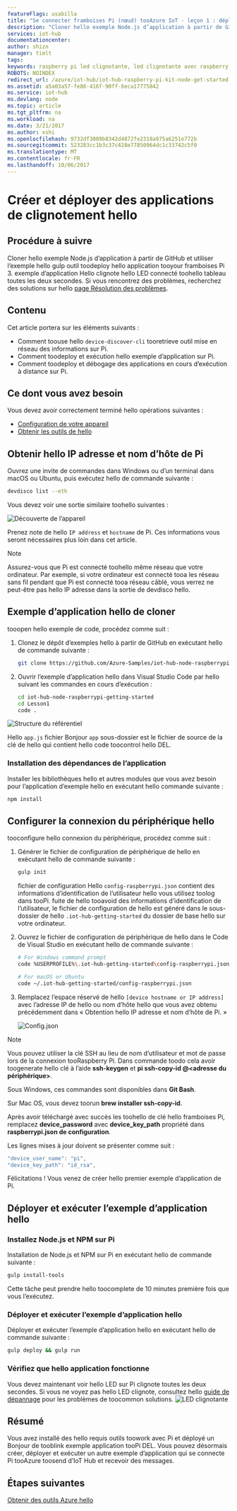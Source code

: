 ```yaml
---
featureFlags: usabilla
title: "Se connecter framboises Pi (nœud) tooAzure IoT - leçon 1 : déploiement d’une application | Documents Microsoft"
description: "Cloner hello exemple Node.js d’application à partir de GitHub et gulp toodeploy ce tableau de tooyour framboises Pi 3 d’application. Cet exemple d’application clignote hello LED connecté toohello tableau toutes les deux secondes."
services: iot-hub
documentationcenter: 
author: shizn
manager: timlt
tags: 
keywords: raspberry pi led clignotante, led clignotante avec raspberry pi
ROBOTS: NOINDEX
redirect_url: /azure/iot-hub/iot-hub-raspberry-pi-kit-node-get-started
ms.assetid: a5a03a57-fe86-416f-90ff-6eca17775842
ms.service: iot-hub
ms.devlang: node
ms.topic: article
ms.tgt_pltfrm: na
ms.workload: na
ms.date: 3/21/2017
ms.author: xshi
ms.openlocfilehash: 9732df3009b8342d4872fe2318a975a6251e772b
ms.sourcegitcommit: 523283cc1b3c37c428e77850964dc1c33742c5f0
ms.translationtype: MT
ms.contentlocale: fr-FR
ms.lasthandoff: 10/06/2017
---
```

# <a name="create-and-deploy-hello-blink-application"></a>Créer et déployer des applications de clignotement hello
## <a name="what-you-will-do"></a>Procédure à suivre
Cloner hello exemple Node.js d’application à partir de GitHub et utiliser l’exemple hello gulp outil toodeploy hello application tooyour framboises Pi 3. exemple d’application Hello clignote hello LED connecté toohello tableau toutes les deux secondes. Si vous rencontrez des problèmes, recherchez des solutions sur hello [page Résolution des problèmes](iot-hub-raspberry-pi-kit-node-troubleshooting.md).

## <a name="what-you-will-learn"></a>Contenu
Cet article portera sur les éléments suivants :

* Comment toouse hello `device-discover-cli` tooretrieve outil mise en réseau des informations sur Pi.
* Comment toodeploy et exécution hello exemple d’application sur Pi.
* Comment toodeploy et débogage des applications en cours d’exécution à distance sur Pi.

## <a name="what-you-need"></a>Ce dont vous avez besoin
Vous devez avoir correctement terminé hello opérations suivantes :

* [Configuration de votre appareil](iot-hub-raspberry-pi-kit-node-lesson1-configure-your-device.md)
* [Obtenir les outils de hello](iot-hub-raspberry-pi-kit-node-lesson1-get-the-tools-win32.md)

## <a name="obtain-hello-ip-address-and-host-name-of-pi"></a>Obtenir hello IP adresse et nom d’hôte de Pi
Ouvrez une invite de commandes dans Windows ou d’un terminal dans macOS ou Ubuntu, puis exécutez hello de commande suivante :

```bash
devdisco list --eth
```

Vous devez voir une sortie similaire toohello suivantes :

![Découverte de l’appareil](media/iot-hub-raspberry-pi-lessons/lesson1/device_discovery.png)

Prenez note de hello `IP address` et `hostname` de Pi. Ces informations vous seront nécessaires plus loin dans cet article.

> [!NOTE]
> Assurez-vous que Pi est connecté toohello même réseau que votre ordinateur. Par exemple, si votre ordinateur est connecté tooa les réseau sans fil pendant que Pi est connecté tooa réseau câblé, vous verrez ne peut-être pas hello IP adresse dans la sortie de devdisco hello.

## <a name="clone-hello-sample-application"></a>Exemple d’application hello de cloner
tooopen hello exemple de code, procédez comme suit :

1. Clonez le dépôt d’exemples hello à partir de GitHub en exécutant hello de commande suivante :
   
   ```bash
   git clone https://github.com/Azure-Samples/iot-hub-node-raspberrypi-getting-started.git
   ```
2. Ouvrir l’exemple d’application hello dans Visual Studio Code par hello suivant les commandes en cours d’exécution :
   
   ```bash
   cd iot-hub-node-raspberrypi-getting-started
   cd Lesson1
   code .
   ```

![Structure du référentiel](media/iot-hub-raspberry-pi-lessons/lesson1/vscode-blink-mac.png)

Hello `app.js` fichier Bonjour `app` sous-dossier est le fichier de source de la clé de hello qui contient hello code toocontrol hello DEL.

### <a name="install-application-dependencies"></a>Installation des dépendances de l’application
Installer les bibliothèques hello et autres modules que vous avez besoin pour l’application d’exemple hello en exécutant hello commande suivante :

```bash
npm install
```

## <a name="configure-hello-device-connection"></a>Configurer la connexion du périphérique hello
tooconfigure hello connexion du périphérique, procédez comme suit :

1. Générer le fichier de configuration de périphérique de hello en exécutant hello de commande suivante :
   
   ```bash
   gulp init
   ```
   
   fichier de configuration Hello `config-raspberrypi.json` contient des informations d’identification de l’utilisateur hello vous utilisez toolog dans tooPi. fuite de hello tooavoid des informations d’identification de l’utilisateur, le fichier de configuration de hello est généré dans le sous-dossier de hello `.iot-hub-getting-started` du dossier de base hello sur votre ordinateur.

2. Ouvrez le fichier de configuration de périphérique de hello dans le Code de Visual Studio en exécutant hello de commande suivante :
   
   ```bash
   # For Windows command prompt
   code %USERPROFILE%\.iot-hub-getting-started\config-raspberrypi.json
   
   # For macOS or Ubuntu
   code ~/.iot-hub-getting-started/config-raspberrypi.json
   ```
   
3. Remplacez l’espace réservé de hello `[device hostname or IP address]` avec l’adresse IP de hello ou nom d’hôte hello que vous avez obtenu précédemment dans « Obtention hello IP adresse et nom d’hôte de Pi. »
   
   ![Config.json](media/iot-hub-raspberry-pi-lessons/lesson1/vscode-config-mac.png)

> [!NOTE]
> Vous pouvez utiliser la clé SSH au lieu de nom d’utilisateur et mot de passe lors de la connexion tooRaspberry Pi. Dans commande toodo cela avoir toogenerate hello clé à l’aide **ssh-keygen** et **pi ssh-copy-id @\<adresse du périphérique\>**.
>
> Sous Windows, ces commandes sont disponibles dans **Git Bash**.
>
> Sur Mac OS, vous devez toorun **brew installer ssh-copy-id**.
>
> Après avoir téléchargé avec succès les toohello de clé hello framboises Pi, remplacez **device_password** avec **device_key_path** propriété dans **raspberrypi.json de configuration**.
>
> Les lignes mises à jour doivent se présenter comme suit :
> ```javascript
> "device_user_name": "pi",
> "device_key_path": "id_rsa",
> ```

Félicitations ! Vous venez de créer hello premier exemple d’application de Pi.

## <a name="deploy-and-run-hello-sample-application"></a>Déployer et exécuter l’exemple d’application hello
### <a name="install-nodejs-and-npm-on-pi"></a>Installez Node.js et NPM sur Pi
Installation de Node.js et NPM sur Pi en exécutant hello de commande suivante :

```bash
gulp install-tools
```

Cette tâche peut prendre hello toocomplete de 10 minutes première fois que vous l’exécutez.

### <a name="deploy-and-run-hello-sample-app"></a>Déployer et exécuter l’exemple d’application hello
Déployer et exécuter l’exemple d’application hello en exécutant hello de commande suivante :

```bash
gulp deploy && gulp run
```

### <a name="verify-hello-app-works"></a>Vérifiez que hello application fonctionne
Vous devez maintenant voir hello LED sur Pi clignote toutes les deux secondes.  Si vous ne voyez pas hello LED clignote, consultez hello [guide de dépannage](iot-hub-raspberry-pi-kit-node-troubleshooting.md) pour les problèmes de toocommon solutions.
![LED clignotante](media/iot-hub-raspberry-pi-lessons/lesson1/led_blinking.jpg)

## <a name="summary"></a>Résumé
Vous avez installé des hello requis outils toowork avec Pi et déployé un Bonjour de tooblink exemple application tooPi DEL. Vous pouvez désormais créer, déployer et exécuter un autre exemple d’application qui se connecte Pi tooAzure toosend d’IoT Hub et recevoir des messages.

## <a name="next-steps"></a>Étapes suivantes
[Obtenir des outils Azure hello](iot-hub-raspberry-pi-kit-node-lesson2-get-azure-tools-win32.md)

